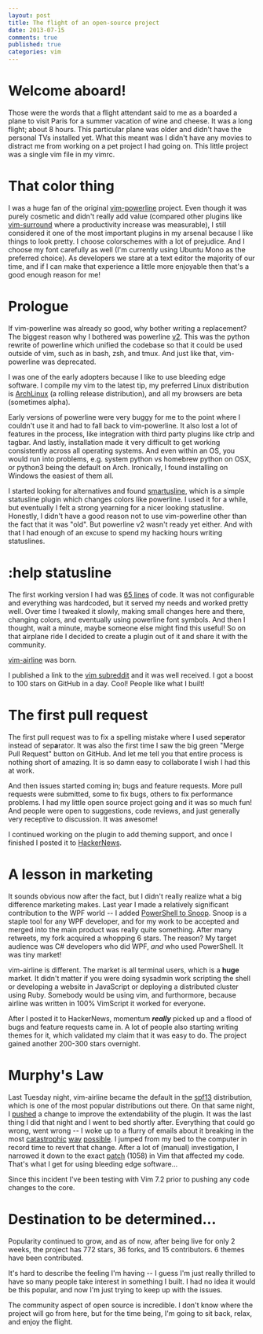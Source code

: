 ```yaml
---
layout: post
title: The flight of an open-source project
date: 2013-07-15
comments: true
published: true
categories: vim
---
```


# Welcome aboard!

Those were the words that a flight attendant said to me as a boarded a plane to visit Paris for a summer vacation of wine and cheese.  It was a long flight; about 8 hours.  This particular plane was older and didn't have the personal TVs installed yet.  What this meant was I didn't have any movies to distract me from working on a pet project I had going on.  This little project was a single vim file in my vimrc.

<!--more-->

# That color thing

I was a huge fan of the original [vim-powerline][a] project.  Even though it was purely cosmetic and didn't really add value (compared other plugins like [vim-surround][c] where a productivity increase was measurable), I still considered it one of the most important plugins in my arsenal because I like things to look pretty.  I choose colorschemes with a lot of prejudice.  And I choose my font carefully as well (I'm currently using Ubuntu Mono as the preferred choice).  As developers we stare at a text editor the majority of our time, and if I can make that experience a little more enjoyable then that's a good enough reason for me!

# Prologue

If vim-powerline was already so good, why bother writing a replacement?  The biggest reason why I bothered was powerline [v2][m].  This was the python rewrite of powerline which unified the codebase so that it could be used outside of vim, such as in bash, zsh, and tmux.  And just like that, vim-powerline was deprecated.

I was one of the early adopters because I like to use bleeding edge software.  I compile my vim to the latest tip, my preferred Linux distribution is [ArchLinux][e] (a rolling release distribution), and all my browsers are beta (sometimes alpha).

Early versions of powerline were very buggy for me to the point where I couldn't use it and had to fall back to vim-powerline.  It also lost a lot of features in the process, like integration with third party plugins like ctrlp and tagbar.  And lastly, installation made it very difficult to get working consistently across all operating systems.  And even within an OS, you would run into problems, e.g. system python vs homebrew python on OSX, or python3 being the default on Arch.  Ironically, I found installing on Windows the easiest of them all.

I started looking for alternatives and found [smartusline][f], which is a simple statusline plugin which changes colors like powerline.  I used it for a while, but eventually I felt a strong yearning for a nicer looking statusline.  Honestly, I didn't have a good reason not to use vim-powerline other than the fact that it was "old".  But powerline v2 wasn't ready yet either.  And with that I had enough of an excuse to spend my hacking hours writing statuslines.

# :help statusline

The first working version I had was [65 lines][g] of code.  It was not configurable and everything was hardcoded, but it served my needs and worked pretty well.  Over time I tweaked it slowly, making small changes here and there, changing colors, and eventually using powerline font symbols.  And then I thought, wait a minute, maybe someone else might find this useful!  So on that airplane ride I decided to create a plugin out of it and share it with the community.

[vim-airline][s] was born.

I published a link to the [vim subreddit][h] and it was well received.  I got a boost to 100 stars on GitHub in a day.  Cool!  People like what I built!

# The first pull request

The first pull request was to fix a spelling mistake where I used sep**e**rator instead of sep**a**rator.  It was also the first time I saw the big green "Merge Pull Request" button on GitHub.  And let me tell you that entire process is nothing short of amazing.  It is so damn easy to collaborate I wish I had this at work.

And then issues started coming in; bugs and feature requests.  More pull requests were submitted, some to fix bugs, others to fix performance problems.  I had my little open source project going and it was so much fun!  And people were open to suggestions, code reviews, and just generally very receptive to discussion.  It was awesome!

I continued working on the plugin to add theming support, and once I finished I posted it to [HackerNews][i].

# A lesson in marketing

It sounds obvious now after the fact, but I didn't really realize what a big difference marketing makes.  Last year I made a relatively significant contribution to the WPF world -- I added [PowerShell to Snoop][n].  Snoop is a staple tool for any WPF developer, and for my work to be accepted and merged into the main product was really quite something.  After many retweets, my fork acquired a whopping 6 stars.  The reason?  My target audience was C# developers who did WPF, *and* who used PowerShell.  It was tiny market!

vim-airline is different.  The market is all terminal users, which is a **huge** market.  It didn't matter if you were doing sysadmin work scripting the shell or developing a website in JavaScript or deploying a distributed cluster using Ruby.  Somebody would be using vim, and furthormore, because airline was written in 100% VimScript it worked for everyone.

After I posted it to HackerNews, momentum ***really*** picked up and a flood of bugs and feature requests came in.  A lot of people also starting writing themes for it, which validated my claim that it was easy to do.  The project gained another 200-300 stars overnight.

# Murphy's Law

Last Tuesday night, vim-airline became the default in the [spf13][j] distribution, which is one of the most popular distributions out there.  On that same night, I [pushed][k] a change to improve the extendability of the plugin.  It was the last thing I did that night and I went to bed shortly after.  Everything that could go wrong, went wrong -- I woke up to a flurry of emails about it breaking in the most [catastrophic][o] [way][p] [possible][r].  I jumped from my bed to the computer in record time to revert that change.  After a lot of (manual) investigation, I narrowed it down to the exact [patch][l] (1058) in Vim that affected my code.  That's what I get for using bleeding edge software...

Since this incident I've been testing with Vim 7.2 prior to pushing any code changes to the core.

# Destination to be determined...

Popularity continued to grow, and as of now, after being live for only 2 weeks, the project has 772 stars, 36 forks, and 15 contributors.  6 themes have been contributed.

It's hard to describe the feeling I'm having -- I guess I'm just really thrilled to have so many people take interest in something I built.  I had no idea it would be this popular, and now I'm just trying to keep up with the issues.

The community aspect of open source is incredible.  I don't know where the project will go from here, but for the time being, I'm going to sit back, relax, and enjoy the flight.


[a]: https://github.com/Lokaltog/vim-powerline
[b]: https://github.com/bling/vim-airline
[c]: https://github.com/tpope/vim-surround
[d]: https://github.com/altercation/solarized
[e]: http://www.archlinux.org
[f]: https://github.com/molok/vim-smartusline
[g]: https://github.com/bling/dotvim/blob/c39021c45289d11e515bd08c1f4a976f7ba4352e/plugin/statusline.vim
[h]: http://www.reddit.com/r/vim/comments/1hfbfz/vimairline_a_lightweight_statusline_light_as_air/
[i]: https://news.ycombinator.com/item?id=6002518
[j]: http://vim.spf13.com/
[k]: https://github.com/bling/vim-airline/commit/c0427e435d2eb2170517438ddd4f0b5fa7a8b691
[l]: https://code.google.com/p/vim/source/detail?r=66e615ce7f61948a2a4a8615d703a42d56763490&name=v7-3-1058
[m]: https://github.com/Lokaltog/powerline
[n]: http://bling.github.io/blog/2012/07/01/snoopshell-marriage-of-snoop-wpf-and/
[o]: https://github.com/bling/vim-airline/issues/49
[p]: https://github.com/bling/vim-airline/issues/45
[r]: https://github.com/spf13/spf13-vim/issues/397
[s]: https://github.com/bling/vim-airline
